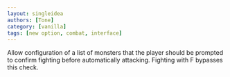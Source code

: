 ```yaml
---
layout: singleidea
authors: [Tone]
category: [vanilla]
tags: [new option, combat, interface]
---
```

Allow configuration of a list of monsters that the player should be prompted to confirm fighting before automatically attacking. Fighting with F bypasses this check.
